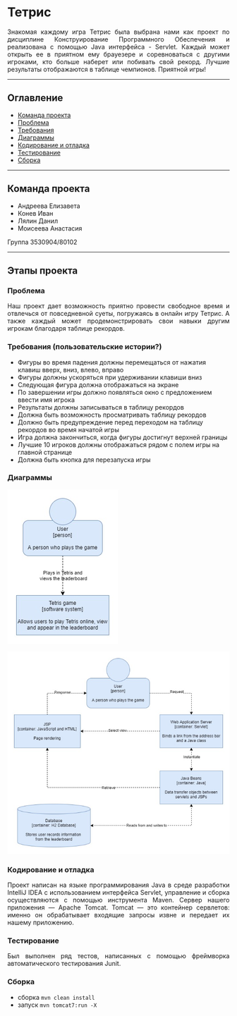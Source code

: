 # Тетрис

<p align="justify">Знакомая каждому игра Тетрис была выбрана нами как проект по дисциплине Конструирование Программного Обеспечения и реализована с помощью Java интерфейса - Servlet. Каждый может открыть ее в приятном ему брауезере и соревноваться с другими игроками, кто больше наберет или побивать свой рекорд. Лучшие результаты отображаются в таблице чемпионов. Приятной игры!</p>

____

## Оглавление 
+ [Команда проекта](#Ком)
+ [Проблема](#Про)
+ [Требования](#Тре)
+ [Диаграммы](#Диа)
+ [Кодирование и отладка](#Кодир)
+ [Тестирование](#Тест)
+ [Сборка](#Сбо)
____
<a name="Ком"></a> 

## Команда проекта

+ Андреева Елизавета
+ Конев Иван
+ Лялин Данил
+ Моисеева Анастасия

Группа 3530904/80102
____
## Этапы проекта

<a name="Про"></a> 

### Проблема

<p align="justify">Наш проект дает возможность приятно провести свободное время и отвлечься от повседневной суеты, погружаясь в онлайн игру Тетрис. А также каждый может продемонстрировать свои навыки другим игрокам благодаря таблице рекордов. </p>

<a name="Тре"></a> 

### Требования (пользовательские истории?)

+ Фигуры во время падения должны перемещаться от нажатия клавиш вверх, вниз, влево, вправо
+ Фигуры должны ускоряться при удерживании клавиши вниз
+ Следующая фигура должна отображаться на экране
+ По завершении игры должно появляться окно с предложением ввести имя игрока
+ Результаты должны записываться в таблицу рекордов
+ Должна быть возможность просматривать таблицу рекордов
+ Должно быть предупреждение перед переходом на таблицу рекордов во время начатой игры
+ Игра должна закончиться, когда фигуры достигнут верхней границы
+ Лучшие 10 игроков должны отображаться рядом с полем игры на главной странице
+ Должна быть кнопка для перезапуска игры

<a name="Диа"></a> 

### Диаграммы 

![Level 1: A System Context diagram](https://github.com/DanilLyalin/SoftEng2020/raw/master/Images/image1.jpg)

![Level 2: A Container diagram](https://github.com/DanilLyalin/SoftEng2020/raw/master/Images/image2.jpg)

<a name="Кодир"></a> 

### Кодирование и отладка

<p align="justify"> Проект написан на языке программирования Java в среде разработки IntelliJ IDEA с использованием интерфейса Servlet, управление и сборка осуществляются с помощью инструмента Maven. Сервер нашего приложения — Apache Tomcat. Tomcat — это контейнер сервлетов: именно он обрабатывает входящие запросы извне и передает их нашему приложению. </p>

<a name="Тест"></a>

### Тестирование

<p align="justify"> Был выполнен ряд тестов, написанных с помощью фреймворка автоматического тестирования Junit. </p>

<a name="Сбо"></a>  

### Сборка

+ сборка `mvn clean install` 
+ запуск `mvn tomcat7:run -X`
